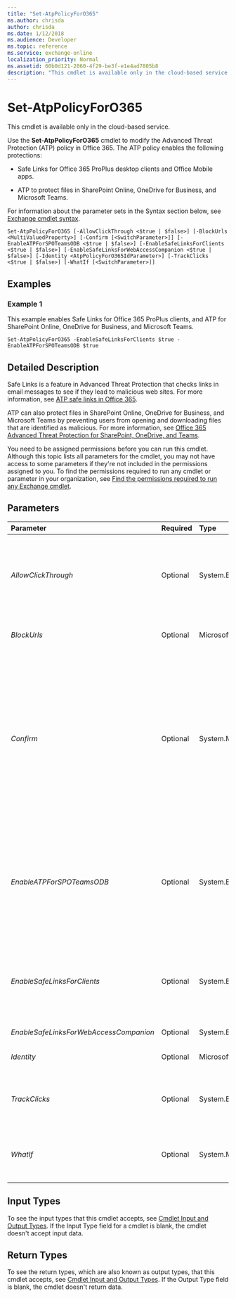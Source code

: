 ```yaml
---
title: "Set-AtpPolicyForO365"
ms.author: chrisda
author: chrisda
ms.date: 1/12/2018
ms.audience: Developer
ms.topic: reference
ms.service: exchange-online
localization_priority: Normal
ms.assetid: 60b0d121-2060-4f29-be3f-e1e4ad7805b8
description: "This cmdlet is available only in the cloud-based service."
---
```


# Set-AtpPolicyForO365

This cmdlet is available only in the cloud-based service.
  
Use the **Set-AtpPolicyForO365** cmdlet to modify the Advanced Threat Protection (ATP) policy in Office 365. The ATP policy enables the following protections:
  
- Safe Links for Office 365 ProPlus desktop clients and Office Mobile apps.
    
- ATP to protect files in SharePoint Online, OneDrive for Business, and Microsoft Teams.
    
For information about the parameter sets in the Syntax section below, see [Exchange cmdlet syntax](https://technet.microsoft.com/library/bb123552.aspx). 
  
```
Set-AtpPolicyForO365 [-AllowClickThrough <$true | $false>] [-BlockUrls <MultiValuedProperty>] [-Confirm [<SwitchParameter>]] [-EnableATPForSPOTeamsODB <$true | $false>] [-EnableSafeLinksForClients <$true | $false>] [-EnableSafeLinksForWebAccessCompanion <$true | $false>] [-Identity <AtpPolicyForO365IdParameter>] [-TrackClicks <$true | $false>] [-WhatIf [<SwitchParameter>]]

```

## Examples
<a name="Examples"> </a>

### Example 1

This example enables Safe Links for Office 365 ProPlus clients, and ATP for SharePoint Online, OneDrive for Business, and Microsoft Teams.
  
```
Set-AtpPolicyForO365 -EnableSafeLinksForClients $true -EnableATPForSPOTeamsODB $true
```

## Detailed Description
<a name="DetailedDescription"> </a>

Safe Links is a feature in Advanced Threat Protection that checks links in email messages to see if they lead to malicious web sites. For more information, see [ATP safe links in Office 365](https://go.microsoft.com/fwlink/p/?linkid=857638).
  
ATP can also protect files in SharePoint Online, OneDrive for Business, and Microsoft Teams by preventing users from opening and downloading files that are identified as malicious. For more information, see [Office 365 Advanced Threat Protection for SharePoint, OneDrive, and Teams](https://go.microsoft.com/fwlink/p/?linkid=857638).
  
You need to be assigned permissions before you can run this cmdlet. Although this topic lists all parameters for the cmdlet, you may not have access to some parameters if they're not included in the permissions assigned to you. To find the permissions required to run any cmdlet or parameter in your organization, see [Find the permissions required to run any Exchange cmdlet](https://technet.microsoft.com/library/mt432940.aspx).
  
## Parameters
<a name="DetailedDescription"> </a>

|**Parameter**|**Required**|**Type**|**Description**|
|:-----|:-----|:-----|:-----|
| _AllowClickThrough_ <br/> |Optional  <br/> |System.Boolean  <br/> | The _AllowClickThrough_parameter specifies whether to allow users to click through to the original blocked URL in Office 365 ProPlus. Valid values are:  <br/>  `$true`: Users are allowed to click through to the original URL. This is the default value.  <br/>  `$false`: Users aren't allowed to click through to the original URL.  <br/> |
| _BlockUrls_ <br/> |Optional  <br/> |Microsoft.Exchange.Data.MultiValuedProperty  <br/> |The  _BlockUrls_ parameter specifies the URLs that are always blocked by Safe Links scanning. You can specify multiple values separated by semicolons. <br/> |
| _Confirm_ <br/> |Optional  <br/> |System.Management.Automation.SwitchParameter  <br/> | The _Confirm_ switch specifies whether to show or hide the confirmation prompt. How this switch affects the cmdlet depends on if the cmdlet requires confirmation before proceeding. <br/>  Destructive cmdlets (for example, **Remove-\*** cmdlets) have a built-in pause that forces you to acknowledge the command before proceeding. For these cmdlets, you can skip the confirmation prompt by using this exact syntax: `-Confirm:$false`.  <br/>  Most other cmdlets (for example, **New-\*** and **Set-\*** cmdlets) don't have a built-in pause. For these cmdlets, specifying the _Confirm_ switch without a value introduces a pause that forces you acknowledge the command before proceeding. <br/> |
| _EnableATPForSPOTeamsODB_ <br/> |Optional  <br/> |System.Boolean  <br/> | The _EnableATPForSPOTeamsODB_parameter specifies whether ATP is enabled for SharePoint Online, OneDrive for Business, and Microsoft Teams. Valid values are:  <br/>  `$true`: ATP is enabled for SharePoint Online, OneDrive for Business, and Microsoft Teams.  <br/>  `$false`: ATP is disabled for SharePoint Online, OneDrive for Business, and Microsoft Teams. This is the default value.  <br/> |
| _EnableSafeLinksForClients_ <br/> |Optional  <br/> |System.Boolean  <br/> | The _EnableSafeLinksForClients_parameter specifies whether Safe Links is enabled for Office 365 ProPlus clients. Valid values are:  <br/>  `$true`: Safe Links are enabled for Office clients.  <br/>  `$false`: Safe Links are disabled for Office clients. This is the default value.  <br/> |
| _EnableSafeLinksForWebAccessCompanion_ <br/> |Optional  <br/> |System.Boolean  <br/> |This parameter is reserved for internal Microsoft use.  <br/> |
| _Identity_ <br/> |Optional  <br/> |Microsoft.Exchange.Configuration.Tasks.AtpPolicyForO365IdParameter  <br/> |The  _Identity_parameter specifies the ATP policy that you want to modify. There's only one policy named Default.  <br/> |
| _TrackClicks_ <br/> |Optional  <br/> |System.Boolean  <br/> | The _TrackClicks_ parameter specifies whether to track user clicks related to blocked URLs. Valid values are: <br/>  `$true`: User clicks are tracked. This is the default value.  <br/>  `$false`: User clicks aren't tracked.  <br/> |
| _WhatIf_ <br/> |Optional  <br/> |System.Management.Automation.SwitchParameter  <br/> |The  _WhatIf_ switch simulates the actions of the command. You can use this switch to view the changes that would occur without actually applying those changes. You don't need to specify a value with this switch. <br/> |
   
## Input Types
<a name="InputTypes"> </a>

To see the input types that this cmdlet accepts, see [Cmdlet Input and Output Types](http://go.microsoft.com/fwlink/p/?linkId=616387). If the Input Type field for a cmdlet is blank, the cmdlet doesn't accept input data. 
  
## Return Types
<a name="ReturnTypes"> </a>

To see the return types, which are also known as output types, that this cmdlet accepts, see [Cmdlet Input and Output Types](http://go.microsoft.com/fwlink/p/?linkId=616387). If the Output Type field is blank, the cmdlet doesn't return data. 
  


